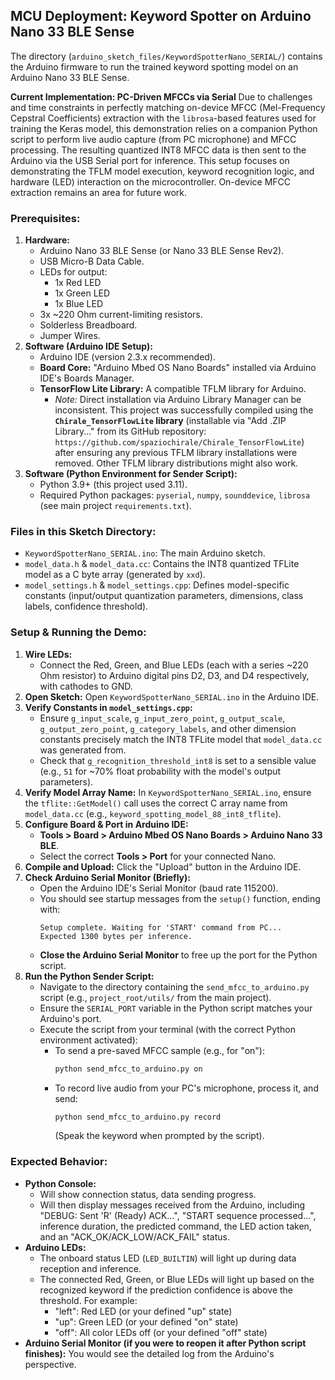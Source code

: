 ## MCU Deployment: Keyword Spotter on Arduino Nano 33 BLE Sense

The directory (`arduino_sketch_files/KeywordSpotterNano_SERIAL/`) contains the Arduino firmware to run the trained keyword spotting model on an Arduino Nano 33 BLE Sense.

**Current Implementation: PC-Driven MFCCs via Serial**
Due to challenges and time constraints in perfectly matching on-device MFCC (Mel-Frequency Cepstral Coefficients) extraction with the `librosa`-based features used for training the Keras model, this demonstration relies on a companion Python script to perform live audio capture (from PC microphone) and MFCC processing. The resulting quantized INT8 MFCC data is then sent to the Arduino via the USB Serial port for inference. This setup focuses on demonstrating the TFLM model execution, keyword recognition logic, and hardware (LED) interaction on the microcontroller. On-device MFCC extraction remains an area for future work.

### Prerequisites:

1.  **Hardware:**
    - Arduino Nano 33 BLE Sense (or Nano 33 BLE Sense Rev2).
    - USB Micro-B Data Cable.
    - LEDs for output:
      - 1x Red LED
      - 1x Green LED
      - 1x Blue LED
    - 3x ~220 Ohm current-limiting resistors.
    - Solderless Breadboard.
    - Jumper Wires.
2.  **Software (Arduino IDE Setup):**
    - Arduino IDE (version 2.3.x recommended).
    - **Board Core:** "Arduino Mbed OS Nano Boards" installed via Arduino IDE's Boards Manager.
    - **TensorFlow Lite Library:** A compatible TFLM library for Arduino.
      - _Note:_ Direct installation via Arduino Library Manager can be inconsistent. This project was successfully compiled using the **`Chirale_TensorFlowLite` library** (installable via "Add .ZIP Library..." from its GitHub repository: `https://github.com/spaziochirale/Chirale_TensorFlowLite`) after ensuring any previous TFLM library installations were removed. Other TFLM library distributions might also work.
3.  **Software (Python Environment for Sender Script):**
    - Python 3.9+ (this project used 3.11).
    - Required Python packages: `pyserial`, `numpy`, `sounddevice`, `librosa` (see main project `requirements.txt`).

### Files in this Sketch Directory:

- `KeywordSpotterNano_SERIAL.ino`: The main Arduino sketch.
- `model_data.h` & `model_data.cc`: Contains the INT8 quantized TFLite model as a C byte array (generated by `xxd`).
- `model_settings.h` & `model_settings.cpp`: Defines model-specific constants (input/output quantization parameters, dimensions, class labels, confidence threshold).

### Setup & Running the Demo:

1.  **Wire LEDs:**
    - Connect the Red, Green, and Blue LEDs (each with a series ~220 Ohm resistor) to Arduino digital pins D2, D3, and D4 respectively, with cathodes to GND.
2.  **Open Sketch:** Open `KeywordSpotterNano_SERIAL.ino` in the Arduino IDE.
3.  **Verify Constants in `model_settings.cpp`:**
    - Ensure `g_input_scale`, `g_input_zero_point`, `g_output_scale`, `g_output_zero_point`, `g_category_labels`, and other dimension constants precisely match the INT8 TFLite model that `model_data.cc` was generated from.
    - Check that `g_recognition_threshold_int8` is set to a sensible value (e.g., `51` for ~70% float probability with the model's output parameters).
4.  **Verify Model Array Name:** In `KeywordSpotterNano_SERIAL.ino`, ensure the `tflite::GetModel()` call uses the correct C array name from `model_data.cc` (e.g., `keyword_spotting_model_88_int8_tflite`).
5.  **Configure Board & Port in Arduino IDE:**
    - **Tools > Board > Arduino Mbed OS Nano Boards > Arduino Nano 33 BLE**.
    - Select the correct **Tools > Port** for your connected Nano.
6.  **Compile and Upload:** Click the "Upload" button in the Arduino IDE.
7.  **Check Arduino Serial Monitor (Briefly):**
    - Open the Arduino IDE's Serial Monitor (baud rate 115200).
    - You should see startup messages from the `setup()` function, ending with:
      ```
      Setup complete. Waiting for 'START' command from PC...
      Expected 1300 bytes per inference.
      ```
    - **Close the Arduino Serial Monitor** to free up the port for the Python script.
8.  **Run the Python Sender Script:**
    - Navigate to the directory containing the `send_mfcc_to_arduino.py` script (e.g., `project_root/utils/` from the main project).
    - Ensure the `SERIAL_PORT` variable in the Python script matches your Arduino's port.
    - Execute the script from your terminal (with the correct Python environment activated):
      - To send a pre-saved MFCC sample (e.g., for "on"):
        ```bash
        python send_mfcc_to_arduino.py on
        ```
      - To record live audio from your PC's microphone, process it, and send:
        ```bash
        python send_mfcc_to_arduino.py record
        ```
        (Speak the keyword when prompted by the script).

### Expected Behavior:

- **Python Console:**
  - Will show connection status, data sending progress.
  - Will then display messages received from the Arduino, including "DEBUG: Sent 'R' (Ready) ACK...", "START sequence processed...", inference duration, the predicted command, the LED action taken, and an "ACK_OK/ACK_LOW/ACK_FAIL" status.
- **Arduino LEDs:**
  - The onboard status LED (`LED_BUILTIN`) will light up during data reception and inference.
  - The connected Red, Green, or Blue LEDs will light up based on the recognized keyword if the prediction confidence is above the threshold. For example:
    - "left": Red LED (or your defined "up" state)
    - "up": Green LED (or your defined "on" state)
    - "off": All color LEDs off (or your defined "off" state)
- **Arduino Serial Monitor (if you were to reopen it after Python script finishes):** You would see the detailed log from the Arduino's perspective.
